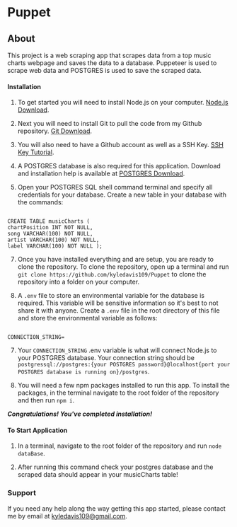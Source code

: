 # Puppet

## About

This project is a web scraping app that scrapes data from a top music charts webpage and saves the data to a database. Puppeteer is used to scrape web data and POSTGRES is used to save the scraped data.

#### Installation

1. To get started you will need to install Node.js on your computer. [Node.js Download](https://nodejs.org/en/download/).

2. Next you will need to install Git to pull the code from my Github repository. [Git Download](https://git-scm.com/downloads).

3. You will also need to have a Github account as well as a SSH Key. [SSH Key Tutorial](https://docs.github.com/en/authentication/connecting-to-github-with-ssh/generating-a-new-ssh-key-and-adding-it-to-the-ssh-agent).

4. A POSTGRES database is also required for this application. Download and installation help is available at [POSTGRES Download](https://www.postgresql.org/download/).

5. Open your POSTGRES SQL shell command terminal and specify all credentials for your database. Create a new table in your database with the commands:

```

CREATE TABLE musicCharts (
chartPosition INT NOT NULL,
song VARCHAR(100) NOT NULL,
artist VARCHAR(100) NOT NULL,
label VARCHAR(100) NOT NULL );

```

7. Once you have installed everything and are setup, you are ready to clone the repository. To clone the repository, open up a terminal and run `git clone https://github.com/kyledavis109/Puppet` to clone the repository into a folder on your computer.

8. A `.env` file to store an environmental variable for the database is required. This variable will be sensitive information so it's best to not share it with anyone. Create a `.env` file in the root directory of this file and store the environmental variable as follows:

```

CONNECTION_STRING=

```

7. Your `CONNECTION_STRING` .env variable is what will connect Node.js to your POSTGRES database. Your connection string should be `postgressql://postgres:{your POSTGRES password}@localhost{port your POSTGRES database is running on}/postgres`.

8. You will need a few npm packages installed to run this app. To install the packages, in the terminal navigate to the root folder of the repository and then run `npm i`.

***Congratulations! You've completed installation!***

#### To Start Application

1. In a terminal, navigate to the root folder of the repository and run `node dataBase`.

2. After running this command check your postgres database and the scraped data should appear in your musicCharts table!

### Support

If you need any help along the way getting this app started, please contact me by email at kyledavis109@gmail.com.